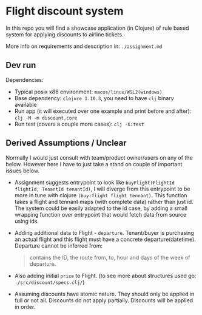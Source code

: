 # Flight discount system

In this repo you will find a showcase application (in Clojure) of rule based system for applying discounts to airline tickets. 

More info on requirements and description in: `./assignment.md`

## Dev run
Dependencies:
  - Typical posix x86 environment: `macos/linux/WSL2(windows)`
  - Base dependency: `clojure 1.10.3`, you need to have `clj` binary available
  - Run app (it will executed over one example and print before and after): `clj -M -m discount.core`
  - Run test (covers a couple more cases): `clj -X:test`

## Derived Assumptions / Unclear

Normally I would just consult with team/product owner/users on any of the below. However here I have to just take a stand on couple of important issues below.

- Assignment suggests entrypoint to look like `buyFlight(FlightId flightId, TenantId tenantId)`, I will diverge from this entrypoint to be more in tune with clojure `(buy-flight flight tennant)`. This function takes a flight and tennant maps (with complete data) rather than just id. The system could be easily adapted to the id case, by adding a small wrapping function over entrypoint that would fetch data from source using ids.

- Adding additional data to Flight - `departure`. Tenant/buyer is purchasing an actual flight and this flight must have a concrete departure(datetime). Departure cannot be inferred from: 
  >contains the ID, the route from, to, hour and days of the week of departure.

- Also adding initial `price` to Flight. (to see more about structures used go: `./src/discount/specs.clj/`)

- Assuming discounts have atomic nature. They should only be applied in full or not all. Discounts do not apply partially. Discounts will be applied in order.
 
